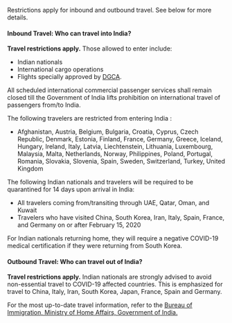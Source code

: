 Restrictions apply for inbound and outbound travel. See below for more details.

#### Inbound Travel: Who can travel into India?

**Travel restrictions apply.** Those allowed to enter include:

- Indian nationals
- International cargo operations
- Flights specially approved by [DGCA](https://dgca.gov.in/digigov-portal/).

All scheduled international commercial passenger services shall remain closed till the Government of India lifts prohibition on international travel of passengers from/to India.

The following travelers are restricted from entering India :

- Afghanistan, Austria, Belgium, Bulgaria, Croatia, Cyprus, Czech Republic, Denmark, Estonia, Finland, France, Germany, Greece, Iceland, Hungary, Ireland, Italy, Latvia, Liechtenstein, Lithuania, Luxembourg, Malaysia, Malta, Netherlands, Norway, Philippines, Poland, Portugal, Romania, Slovakia, Slovenia, Spain, Sweden, Switzerland, Turkey, United Kingdom

The following Indian nationals and travelers will be required to be quarantined for 14 days upon arrival in India:

- All travelers coming from/transiting through UAE, Qatar, Oman, and Kuwait
- Travelers who have visited China, South Korea, Iran, Italy, Spain, France, and Germany on or after February 15, 2020

For Indian nationals returning home, they will require a negative COVID-19 medical certification if they were returning from South Korea.

#### Outbound Travel: Who can travel out of India?

**Travel restrictions apply.** Indian nationals are strongly advised to avoid non-essential travel to COVID-19 affected countries. This is emphasized for travel to China, Italy, Iran, South Korea, Japan, France, Spain and Germany.

For the most up-to-date travel information, refer to the [Bureau of Immigration, Ministry of Home Affairs, Government of India.](https://boi.gov.in/content/advisory-travel-and-visa-restrictions-related-covid-19-1)
